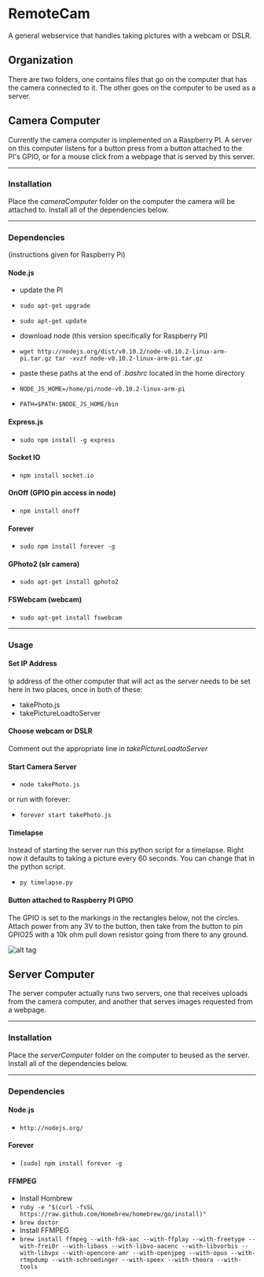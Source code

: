 RemoteCam
=====

A general webservice that handles taking pictures with a webcam or DSLR.

## Organization
There are two folders, one contains files that go on the computer that has the camera connected to it. The other goes on the computer to be used as a server.

## Camera Computer
Currently the camera computer is implemented on a Raspberry PI. A server on this computer listens for a button press from a button attached to the PI's GPIO, or for a mouse click from a webpage that is served by this server.

- - - -

### Installation
Place the _cameraComputer_ folder on the computer the camera will be attached to. Install all of the dependencies below.

- - - -

### Dependencies
(instructions given for Raspberry Pi)
#### Node.js
* update the PI
 * `sudo apt-get upgrade`
 * `sudo apt-get update`

* download node (this version specifically for Raspberry PI)
 * `wget http://nodejs.org/dist/v0.10.2/node-v0.10.2-linux-arm-pi.tar.gz
tar -xvzf node-v0.10.2-linux-arm-pi.tar.gz`

* paste these paths at the end of _.bashrc_ located in the home directory
 * `NODE_JS_HOME=/home/pi/node-v0.10.2-linux-arm-pi`
 * `PATH=$PATH:$NODE_JS_HOME/bin`


#### Express.js
* `sudo npm install -g express`

#### Socket IO
* `npm install socket.io`

#### OnOff (GPIO pin access in node)
* `npm install onoff`
 
#### Forever
* `sudo npm install forever -g`

#### GPhoto2 (slr camera)
* `sudo apt-get install gphoto2`

#### FSWebcam (webcam)
* `sudo apt-get install fswebcam`

- - - -
 
### Usage

#### Set IP Address
Ip address of the other computer that will act as the server needs to be set here in two places, once in both of these:
* takePhoto.js
* takePictureLoadtoServer
 
#### Choose webcam or DSLR
Comment out the appropriate line in _takePictureLoadtoServer_

#### Start Camera Server
* `node takePhoto.js`

or run with forever:
* `forever start takePhoto.js`

#### Timelapse
Instead of starting the server run this python script for a timelapse. Right now it defaults to taking a picture every 60 seconds. You can change that in the python script.
* `py timelapse.py`
 
#### Button attached to Raspberry PI GPIO
The GPIO is set to the markings in the rectangles below, not the circles. Attach power from any 3V to the button, then take from the button to pin GPIO25 with a 10k ohm pull down resistor going from there to any ground.

![alt tag](http://ngng.gotovac.org/wp-content/uploads/2014/04/Raspberry-Pi-GPIO-Layout-Revision-2-e1347664831557.png)


  
  
## Server Computer
The server computer actually runs two servers, one that receives uploads from the camera computer, and another that serves images requested from a webpage.

----

### Installation
Place the _serverComputer_ folder on the computer to beused as the server. Install all of the dependencies below.

----

### Dependencies

#### Node.js
* `http://nodejs.org/`

#### Forever
* `[sudo] npm install forever -g`

#### FFMPEG
* Install Hombrew
 * `ruby -e "$(curl -fsSL https://raw.github.com/Homebrew/homebrew/go/install)"`
 * `brew doctor`
* Install FFMPEG
 * `brew install ffmpeg --with-fdk-aac --with-ffplay --with-freetype --with-frei0r --with-libass --with-libvo-aacenc --with-libvorbis --with-libvpx --with-opencore-amr --with-openjpeg --with-opus --with-rtmpdump --with-schroedinger --with-speex --with-theora --with-tools` 


